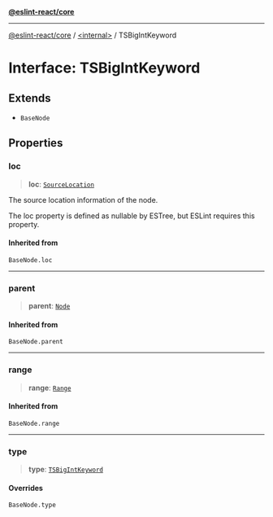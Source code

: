 [**@eslint-react/core**](../../README.md)

***

[@eslint-react/core](../../README.md) / [\<internal\>](../README.md) / TSBigIntKeyword

# Interface: TSBigIntKeyword

## Extends

- `BaseNode`

## Properties

### loc

> **loc**: [`SourceLocation`](SourceLocation.md)

The source location information of the node.

The loc property is defined as nullable by ESTree, but ESLint requires this property.

#### Inherited from

`BaseNode.loc`

***

### parent

> **parent**: [`Node`](../type-aliases/Node.md)

#### Inherited from

`BaseNode.parent`

***

### range

> **range**: [`Range`](../type-aliases/Range.md)

#### Inherited from

`BaseNode.range`

***

### type

> **type**: [`TSBigIntKeyword`](../README.md#tsbigintkeyword)

#### Overrides

`BaseNode.type`
